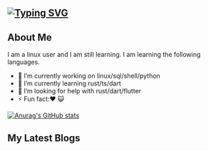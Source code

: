[![Typing SVG](https://readme-typing-svg.demolab.com?font=Fira+Code&size=30&pause=1000&color=F7F7F7&vCenter=true&width=435&lines=Hi%2CThere!I'm+Aiser%F0%9F%91%8B)](https://git.io/typing-svg)
---

## About Me

I am a linux user and I am still learning. I am learning the following languages.
- 🔭 I’m currently working on linux/sql/shell/python
- 🌱 I’m currently learning rust/ts/dart
- 🤔 I’m looking for help with rust/dart/flutter
- ⚡ Fun fact:❤️ 😺

[![Anurag's GitHub stats](https://github-readme-stats.vercel.app/api?username=acdcbyl&count_private=true&show_icons=true)](https://github.com/anuraghazra/github-readme-stats)

## My Latest Blogs
<!-- BLOG-POST-LIST:START -->
<!-- BLOG-POST-LIST:END -->

<!--
**acdcbyl/acdcbyl** is a ✨ _special_ ✨ repository because its `README.md` (this file) appears on your GitHub profile.

Here are some ideas to get you started:

- 🔭 I’m currently working on ...
- 🌱 I’m currently learning ...
- 👯 I’m looking to collaborate on ...
- 🤔 I’m looking for help with ...
- 💬 Ask me about ...
- 📫 How to reach me: ...
- 😄 Pronouns: ...
- ⚡ Fun fact: ...
-->
